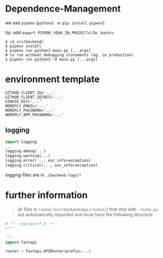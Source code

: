 # Dependence-Management

we use `pipenv`
(`python3 -m pip install pipenv`)

tip: add `export PIPENV_VENV_IN_PROJECT=1` to `.bashrc`

```commandline
$ cd src/backend/
$ pipenv install
$ pipenv run python3 main.py [...args]
# to run without debugging statements (eg. in production)
$ pipenv run python3 -O main.py [...args]
```

# environment template
```env
GITHUB_CLIENT_ID='...'
GITHUB_CLIENT_SECRET='...'
COOKIE_KEY='...'
NOREPLY_EMAIL='...'
NOREPLY_PASSWORD='...'
NOREPLY_APP_PASSWORD='...'
```

## logging

```python
import logging
...
logging.debug(...)
logging.warning(...)
logging.error(..., exc_info=exception)
logging.critical(..., exc_info=exception)
```

logging-files are in `./backend-logs/*`

# further information

> all files in `routes` (`src/backend/api/routes/`) that end with `.route.py` are automatically imported and must have the following structure
```python
# -*- coding=utf-8 -*-
r"""

"""
import fastapi

router = fastapi.APIRouter(prefix=...)
```
